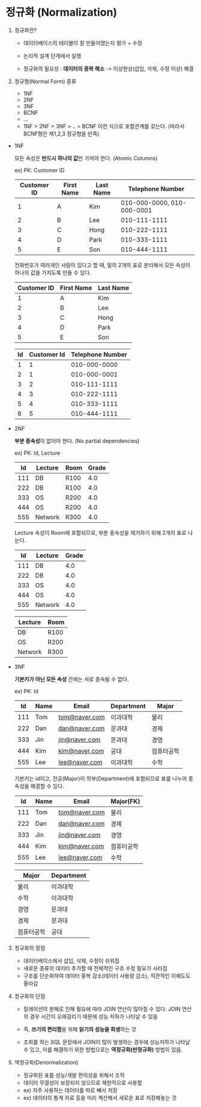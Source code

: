 # 정규화 (Normalization)

1. 정규화란?

   - 데이터베이스의 테이블이 잘 만들어졌는지 평가 + 수정
   - 논리적 설계 단계에서 실행

   - 정규화의 필요성 : **데이터의 중복 해소** -> 이상현상(삽입, 삭제, 수정 이상) 해결

     

2. 정규형(Normal Form) 종류

   - 1NF
   - 2NF
   - 3NF
   - BCNF
   - ...
   - 1NF > 2NF > 3NF > .. > BCNF 이런 식으로 포함관계를 갖는다. (따라서 BCNF형은 제1,2,3 정규형을 만족)



- 1NF

  모든 속성은 **반드시 하나의 값**만 가져야 한다. (Atomic Columns)

  ex) PK: Customer ID

  | Customer  ID | First  Name | Last  Name | Telephone  Number             |
  | ------------ | ----------- | ---------- | ----------------------------- |
  | 1            | A           | Kim        | 010-000-0000,    010-000-0001 |
  | 2            | B           | Lee        | 010-111-1111                  |
  | 3            | C           | Hong       | 010-222-1111                  |
  | 4            | D           | Park       | 010-333-1111                  |
  | 5            | E           | Son        | 010-444-1111                  |

  전화번호가 여러개인 사람이 있다고 할 때, 밑의 2개의 표로 분리해서 모든 속성이 하나의 값을 가지도록 만들 수 있다.

  | **Customer  ID** | First  Name | Last  Name |
  | ---------------- | ----------- | ---------- |
  | 1                | A           | Kim        |
  | 2                | B           | Lee        |
  | 3                | C           | Hong       |
  | 4                | D           | Park       |
  | 5                | E           | Son        |

  | Id   | Customer  Id | Telephone  Number |
  | ---- | ------------ | ----------------- |
  | 1    | 1            | 010-000-0000      |
  | 2    | 1            | 010-000-0001      |
  | 3    | 2            | 010-111-1111      |
  | 4    | 3            | 010-222-1111      |
  | 5    | 4            | 010-333-1111      |
  | 6    | 5            | 010-444-1111      |

  

- 2NF

  **부분 종속성**이 없어야 한다. (No partial dependencies)

  ex) PK: Id, Lecture

  | **Id** | **Lecture** | Room | Grade |
  | ------ | ----------- | ---- | ----- |
  | 111    | DB          | R100 | 4.0   |
  | 222    | DB          | R100 | 4.0   |
  | 333    | OS          | R200 | 4.0   |
  | 444    | OS          | R200 | 4.0   |
  | 555    | Network     | R300 | 4.0   |

  Lecture 속성이 Room에 포함되므로, 부분 종속성을 제거하기 위해 2개의 표로 나눈다.

  | **Id** | **Lecture** | Grade |
  | ------ | ----------- | ----- |
  | 111    | DB          | 4.0   |
  | 222    | DB          | 4.0   |
  | 333    | OS          | 4.0   |
  | 444    | OS          | 4.0   |
  | 555    | Network     | 4.0   |

  | **Lecture** | Room |
  | ----------- | ---- |
  | DB          | R100 |
  | OS          | R200 |
  | Network     | R300 |

  

- 3NF

  **기본키가 아닌 모든 속성** 간에는 서로 종속될 수 없다.

  ex) PK: Id

  | **Id** | Name | Email         | Department | Major      |
  | ------ | ---- | ------------- | ---------- | ---------- |
  | 111    | Tom  | tom@naver.com | 이과대학   | 물리       |
  | 222    | Dan  | dan@naver.com | 문과대     | 경제       |
  | 333    | Jin  | jin@naver.com | 문과대     | 경영       |
  | 444    | Kim  | kim@naver.com | 공대       | 컴퓨터공학 |
  | 555    | Lee  | lee@naver.com | 이과대학   | 수학       |

  기본키는 id이고, 전공(Major)이 학부(Department)에 포함되므로 표를 나누어 종속성을 해결할 수 있다.

  | **Id** | Name | Email         | Major(FK)  |
  | ------ | ---- | ------------- | ---------- |
  | 111    | Tom  | tom@naver.com | 물리       |
  | 222    | Dan  | dan@naver.com | 경제       |
  | 333    | Jin  | jin@naver.com | 경영       |
  | 444    | Kim  | kim@naver.com | 컴퓨터공학 |
  | 555    | Lee  | lee@naver.com | 수학       |

  | Major      | Department |
  | ---------- | ---------- |
  | 물리       | 이과대학   |
  | 수학       | 이과대학   |
  | 경영       | 문과대     |
  | 경제       | 문과대     |
  | 컴퓨터공학 | 공대       |



3. 정규화의 장점
   - 데이터베이스에서 삽입, 삭제, 수정이 쉬워짐
   - 새로운 종류의 데이터 추가할 때 전체적인 구조 수정 필요가 사라짐
   - 구조를 단순화하여 데이터 중복 감소(데이터 사용량 감소), 직관적인 이해도도 올라감



4. 정규화의 단점

   - 릴레이션의 분해로 인해 필요에 따라 JOIN 연산이 많아질 수 있다. JOIN 연산의 경우 시간이 오래걸리기 때문에 성능 저하가 나타날 수 있음

   - 즉, **쓰기의 편리함**을 위해 **읽기의 성능을 희생**하는 것
   - 조회를 하는 SQL 문장에서 JOIN이 많이 발생하는 경우에 성능저하가 나타날 수 있고, 이를 해결하기 위한 방법으로는 **역정규화(반정규화)** 방법이 있음.



5. 역정규화(Denormalization)
   - 정규화된 표를 성능/개발 편의성을 위해서 조작
   - 데이터 무결성이 보장되지 않으므로 제한적으로 사용함
   - ex) 자주 사용하는 데이터를 따로 빼서 저장
   - ex) 데이터의 통계 자료 등을 미리 계산해서 새로운 표로 저장해놓는 것
